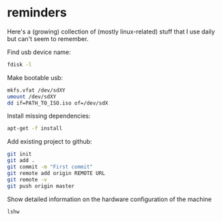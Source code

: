 # reminders

Here's a (growing) collection of (mostly linux-related) stuff that I use daily but can't seem to remember.

Find usb device name:

```bash
fdisk -l
```

Make bootable usb:

```bash
mkfs.vfat /dev/sdXY
umount /dev/sdXY
dd if=PATH_TO_ISO.iso of=/dev/sdX
```

Install missing dependencies:

```bash
apt-get -f install
```

Add existing project to github:

```bash
git init
git add .
git commit -m "First commit"
git remote add origin REMOTE URL
git remote -v
git push origin master
```

Show detailed information on the hardware configuration of the machine 
```bash
lshw
```
